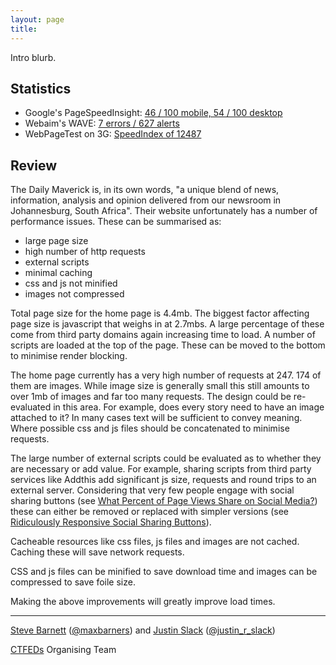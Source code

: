 ```yaml
---
layout: page
title:
---
```


Intro blurb.

## Statistics

* Google's PageSpeedInsight: [46 / 100 mobile, 54 / 100 desktop](https://developers.google.com/speed/pagespeed/insights/?url=http%3A%2F%2Fwww.dailymaverick.co.za%2F)
* Webaim's WAVE: [7 errors / 627 alerts](http://wave.webaim.org/report#/thedailymaverick.co.za)
* WebPageTest on 3G: [SpeedIndex of 12487](http://www.webpagetest.org/result/160601_AX_111H/)

## Review

The Daily Maverick is, in its own words, "a unique blend of news, information, analysis and opinion delivered from our newsroom in Johannesburg, South Africa". Their website unfortunately has a number of performance issues. These can be summarised as:

- large page size
- high number of http requests
- external scripts
- minimal caching
- css and js not minified
- images not compressed

Total page size for the home page is 4.4mb. The biggest factor affecting page size is javascript that weighs in at 2.7mbs. A large percentage of these come from third party domains again increasing time to load. A number of scripts are loaded at the top of the page. These can be moved to the bottom to minimise render blocking.

The home page currently has a very high number of requests at 247. 174 of them are images. While image size is generally small this still amounts to over 1mb of images and far too many requests. The design could be re-evaluated in this area. For example, does every story need to have an image attached to it? In many cases text will be sufficient to convey meaning. Where possible css and js files should be concatenated to minimise requests.

The large number of external scripts could be evaluated as to whether they are necessary or add value. For example, sharing scripts from third party services like Addthis add significant js size, requests and round trips to an external server. Considering that very few people engage with social sharing buttons (see [What Percent of Page Views Share on Social Media?](http://www.lukew.com/ff/entry.asp?1852)) these can either be removed or replaced with simpler versions (see [Ridiculously Responsive Social Sharing Buttons](http://kurtnoble.com/labs/rrssb/)).

Cacheable resources like css files, js files and images are not cached. Caching these will save network requests.

CSS and js files can be minified to save download time and images can be compressed to save foile size.

Making the above improvements will greatly improve load times.

---

[Steve Barnett](https://naga.co.za/) ([@maxbarners](https://twitter.com/maxbarners)) and [Justin Slack](http://justinslack.com/) ([@justin_r_slack](https://twitter.com/justin_r_slack))

[CTFEDs](http://ctfeds.org/) Organising Team
